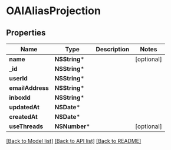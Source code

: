 # OAIAliasProjection

## Properties
Name | Type | Description | Notes
------------ | ------------- | ------------- | -------------
**name** | **NSString*** |  | [optional] 
**_id** | **NSString*** |  | 
**userId** | **NSString*** |  | 
**emailAddress** | **NSString*** |  | 
**inboxId** | **NSString*** |  | 
**updatedAt** | **NSDate*** |  | 
**createdAt** | **NSDate*** |  | 
**useThreads** | **NSNumber*** |  | [optional] 

[[Back to Model list]](../README#documentation-for-models) [[Back to API list]](../README#documentation-for-api-endpoints) [[Back to README]](../README)


